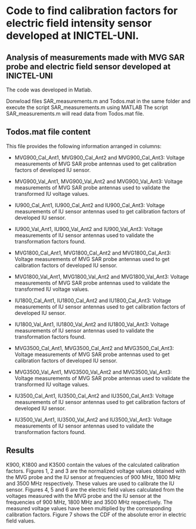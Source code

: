 # Code to find calibration factors for electric field intensity sensor developed at INICTEL-UNI.

## Analysis of measurements made with MVG SAR probe and electric field sensor developed at INICTEL-UNI

The code was developed in Matlab.

Donwload files SAR_measurements.m and Todos.mat in the same folder and execute the script SAR_measurements.m using MATLAB
The script SAR_measurements.m will read data from Todos.mat file.

## Todos.mat file content
This file provides the following information arranged in columns:

- MVG900_Cal_Ant1, MVG900_Cal_Ant2 and MVG900_Cal_Ant3: Voltage measurements of MVG SAR probe antennas used to get calibration factors of developed IU sensor.
- MVG900_Val_Ant1, MVG900_Val_Ant2 and MVG900_Val_Ant3: Voltage measurements of MVG SAR probe antennas used to validate the transformed IU voltage values.
- IU900_Cal_Ant1, IU900_Cal_Ant2 and IU900_Cal_Ant3: Voltage measurements of IU sensor antennas used to get calibration factors of developed IU sensor.
- IU900_Val_Ant1, IU900_Val_Ant2 and IU900_Val_Ant3: Voltage measurements of IU sensor antennas used to validate the transformation factors found.

- MVG1800_Cal_Ant1, MVG1800_Cal_Ant2 and MVG1800_Cal_Ant3: Voltage measurements of MVG SAR probe antennas used to get calibration factors of developed IU sensor.
- MVG1800_Val_Ant1, MVG1800_Val_Ant2 and MVG1800_Val_Ant3: Voltage measurements of MVG SAR probe antennas used to validate the transformed IU voltage values.
- IU1800_Cal_Ant1, IU1800_Cal_Ant2 and IU1800_Cal_Ant3: Voltage measurements of IU sensor antennas used to get calibration factors of developed IU sensor.
- IU1800_Val_Ant1, IU1800_Val_Ant2 and IU1800_Val_Ant3: Voltage measurements of IU sensor antennas used to validate the transformation factors found.

- MVG3500_Cal_Ant1, MVG3500_Cal_Ant2 and MVG3500_Cal_Ant3: Voltage measurements of MVG SAR probe antennas used to get calibration factors of developed IU sensor.
- MVG3500_Val_Ant1, MVG3500_Val_Ant2 and MVG3500_Val_Ant3: Voltage measurements of MVG SAR probe antennas used to validate the transformed IU voltage values.
- IU3500_Cal_Ant1, IU3500_Cal_Ant2 and IU3500_Cal_Ant3: Voltage measurements of IU sensor antennas used to get calibration factors of developed IU sensor.
- IU3500_Val_Ant1, IU3500_Val_Ant2 and IU3500_Val_Ant3: Voltage measurements of IU sensor antennas used to validate the transformation factors found.

## Results
K900, K1800 and K3500 contain the values ​​of the calculated calibration factors.
Figures 1, 2 and 3 are the normalized voltage values ​​obtained with the MVG probe and the IU sensor at frequencies of 900 MHz, 1800 MHz and 3500 MHz respectively. These values are used to calibrate the IU sensor.
Figures 4, 5 and 6 are the electric field values ​​calculated from the voltages measured with the MVG probe and the IU sensor at the frequencies of 900 MHz, 1800 MHz and 3500 MHz respectively. The measured voltage values ​​have been multiplied by the corresponding calibration factors.
Figure 7 shows the CDF of the absolute error in electric field values.


